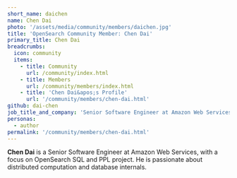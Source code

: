 ```yaml
---
short_name: daichen
name: Chen Dai
photo: '/assets/media/community/members/daichen.jpg'
title: 'OpenSearch Community Member: Chen Dai'
primary_title: Chen Dai
breadcrumbs:
  icon: community
  items:
    - title: Community
      url: /community/index.html
    - title: Members
      url: /community/members/index.html
    - title: 'Chen Dai&apos;s Profile'
      url: '/community/members/chen-dai.html'
github: dai-chen
job_title_and_company: 'Senior Software Engineer at Amazon Web Services'
personas:
  - author
permalink: '/community/members/chen-dai.html'
---
```


**Chen Dai** is a Senior Software Engineer at Amazon Web Services, with a focus on OpenSearch SQL and PPL project. He is passionate about distributed computation and database internals.